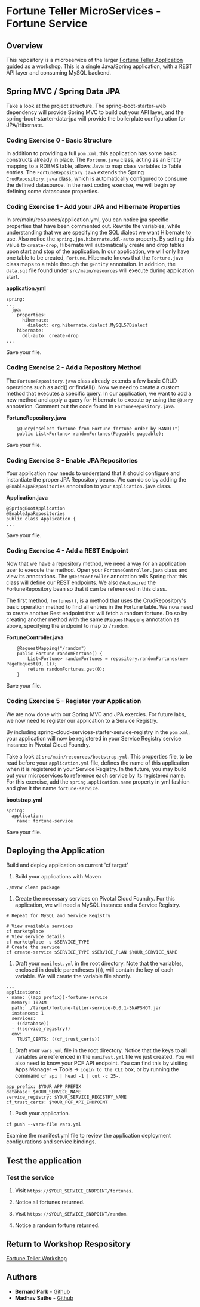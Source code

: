 # Fortune Teller MicroServices - Fortune Service

## Overview
This repository is a microservice of the larger [Fortune Teller Application](https://github.com/msathe-tech/fortune-teller) guided as a workshop. This is a single Java/Spring application, with a REST API layer and consuming MySQL backend.

## Spring MVC / Spring Data JPA
Take a look at the project structure. The spring-boot-starter-web dependency will provide Spring MVC to build out your API layer, and the spring-boot-starter-data-jpa will provide the boilerplate configuration for JPA/Hibernate.

### Coding Exercise 0 - Basic Structure 
In addition to providing a full `pom.xml`, this application has some basic constructs already in place. The `Fortune.java` class, acting as an Entity mapping to a RDBMS table, allows Java to map class variables to Table entries. The `FortuneRepository.java` extends the Spring `CrudRepository.java` class, which is automatically configured to consume the defined datasource. In the next coding exercise, we will begin by defining some datasource properties.

### Coding Exercise 1 - Add your JPA and Hibernate Properties
In src/main/resources/application.yml, you can notice jpa specific properties that have been commented out. Rewrite the variables, while understanding that we are specifying the SQL dialect we want Hibernate to use. Also notice the `spring.jpa.hibernate.ddl-auto` property. By setting this value to `create-drop`, Hibernate will automatically create and drop tables upon start and stop of the application. In our application, we will only have one table to be created, `Fortune`. Hibernate knows that the `Fortune.java` class maps to a table through the `@Entity` annotation. In addition, the `data.sql` file found under `src/main/resources` will execute during application start.

**application.yml**

```
spring:
...
  jpa:
    properties:
      hibernate:
        dialect: org.hibernate.dialect.MySQL57Dialect
    hibernate:
      ddl-auto: create-drop
...
```

Save your file.

### Coding Exercise 2 - Add a Repository Method
The `FortuneRepository.java` class already extends a few basic CRUD operations such as add() or findAll(). Now we need to create a custom method that executes a specific query. In our application, we want to add a new method and apply a query for Hibernate to execute by using the `@Query` annotation. Comment out the code found in `FortuneRepository.java`.

**FortuneRepository.java**

```
    @Query("select fortune from Fortune fortune order by RAND()")
    public List<Fortune> randomFortunes(Pageable pageable);
```

Save your file.

### Coding Exercise 3 - Enable JPA Repositories
Your application now needs to understand that it should configure and instantiate the proper JPA Repository beans. We can do so by adding the `@EnableJpaRepositories` annotation to your `Application.java` class.

**Application.java**

```
@SpringBootApplication
@EnableJpaRepositories
public class Application {
...
```

Save your file.

### Coding Exercise 4 - Add a REST Endpoint
Now that we have a repository method, we need a way for an application user to execute the method. Open your `FortuneController.java` class and view its annotations. The `@RestController` annotation tells Spring that this class will define our REST endpoints. We also `@Autowired` the FortuneRepository bean so that it can be referenced in this class.

The first method, `fortunes()`, is a method that uses the CrudRepository's basic operation method to find all entries in the Fortune table. We now need to create another Rest endpoint that will fetch a random fortune. Do so by creating another method with the same `@RequestMapping` annotation as above, specifying the endpoint to map to `/random`.

**FortuneController.java**

```
    @RequestMapping("/random")
    public Fortune randomFortune() {
        List<Fortune> randomFortunes = repository.randomFortunes(new PageRequest(0, 1));
        return randomFortunes.get(0);
    }
```

Save your file.

### Coding Exercise 5 - Register your Application
We are now done with our Spring MVC and JPA exercies. For future labs, we now need to register our application to a Service Registry.

By including spring-cloud-services-starter-service-registry in the `pom.xml`, your application will now be registered in your Service Registry service instance in Pivotal Cloud Foundry.

Take a look at `src/main/resources/bootstrap.yml`. This properties file, to be read before your `application.yml` file, defines the name of this application when it is registered in your Service Registry. In the future, you may build out your microservices to reference each service by its registered name. For this exercise, add the `spring.application.name` property in yml fashion and give it the name `fortune-service`.

**bootstrap.yml**

```
spring:
  application:
    name: fortune-service
```

Save your file.

## Deploying the Application
Build and deploy application on current 'cf target'

1. Build your applications with Maven

```
./mvnw clean package
```

1. Create the necessary services on Pivotal Cloud Foundry. For this application, we will need a MySQL instance and a Service Registry.

```
# Repeat for MySQL and Service Registry

# View available services
cf marketplace
# View service details
cf marketplace -s $SERVICE_TYPE
# Create the service
cf create-service $SERVICE_TYPE $SERVICE_PLAN $YOUR_SERVICE_NAME
```
1. Draft your `manifest.yml` in the root directory. Note that the variables, enclosed in double parentheses (()), will contain the key of each variable. We will create the variable file shortly.

```
---
applications:
- name: ((app_prefix))-fortune-service
  memory: 1024M
  path: ./target/fortune-teller-service-0.0.1-SNAPSHOT.jar
  instances: 1
  services:
  - ((database))
  - ((service_registry))
  env:
    TRUST_CERTS: ((cf_trust_certs))
```

1. Draft your `vars.yml` file in the root directory. Notice that the keys to all variables are referenced in the `manifest.yml` file we just created. You will also need to know your PCF API endpoint. You can find this by visiting Apps Manager -> Tools -> `Login to the CLI` box, or by running the command `cf api | head -1 | cut -c 25-`.

```
app_prefix: $YOUR_APP_PREFIX
database: $YOUR_SERVICE_NAME
service_registry: $YOUR_SERVICE_REGISTRY_NAME
cf_trust_certs: $YOUR_PCF_API_ENDPOINT
```

1. Push your application.

```
cf push --vars-file vars.yml
```

Examine the manifest.yml file to review the application deployment configurations and service bindings.

## Test the application

### Test the service
1. Visit `https://$YOUR_SERVICE_ENDPOINT/fortunes`.
1. Notice all fortunes returned.

1. Visit `https://$YOUR_SERVICE_ENDPOINT/random`.
1. Notice a random fortune returned.

## Return to Workshop Respository
[Fortune Teller Workshop](https://github.com/msathe-tech/fortune-teller#lab1-create-a-service)

## Authors
* **Bernard Park** - [Github](https://github.com/bernardpark)
* **Madhav Sathe** - [Github](https://github.com/msathe-tech)
